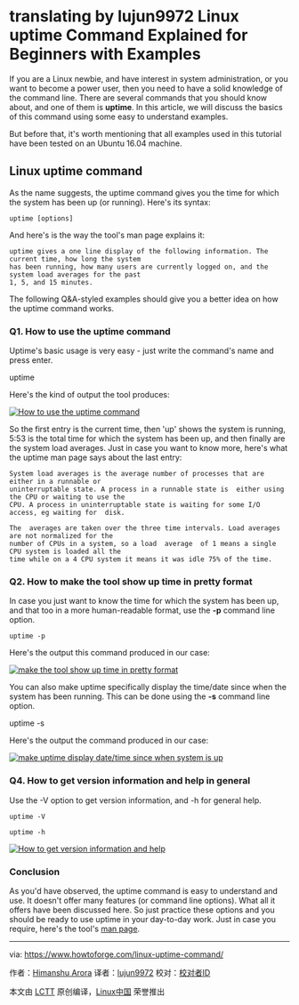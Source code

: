 translating by lujun9972
Linux uptime Command Explained for Beginners with Examples
======

If you are a Linux newbie, and have interest in system administration, or you want to become a power user, then you need to have a solid knowledge of the command line. There are several commands that you should know about, and one of them is **uptime**. In this article, we will discuss the basics of this command using some easy to understand examples.

But before that, it's worth mentioning that all examples used in this tutorial have been tested on an Ubuntu 16.04 machine.

## Linux uptime command

As the name suggests, the uptime command gives you the time for which the system has been up (or running). Here's its syntax:

```
uptime [options]
```

And here's is the way the tool's man page explains it:
```
uptime gives a one line display of the following information. The current time, how long the system
has been running, how many users are currently logged on, and the system load averages for the past
1, 5, and 15 minutes.
```

The following Q&A-styled examples should give you a better idea on how the uptime command works.

### Q1. How to use the uptime command

Uptime's basic usage is very easy - just write the command's name and press enter.

uptime

Here's the kind of output the tool produces:

[![How to use the uptime command][1]][2]

So the first entry is the current time, then 'up' shows the system is running, 5:53 is the total time for which the system has been up, and then finally are the system load averages. Just in case you want to know more, here's what the uptime man page says about the last entry:
```
System load averages is the average number of processes that are either in a runnable or
uninterruptable state. A process in a runnable state is  either using the CPU or waiting to use the
CPU. A process in uninterruptable state is waiting for some I/O access, eg waiting for  disk.

The  averages are taken over the three time intervals. Load averages are not normalized for the
number of CPUs in a system, so a load  average  of 1 means a single CPU system is loaded all the
time while on a 4 CPU system it means it was idle 75% of the time.
```

### Q2. How to make the tool show up time in pretty format

In case you just want to know the time for which the system has been up, and that too in a more human-readable format, use the **-p** command line option.

```
uptime -p
```

Here's the output this command produced in our case:

[![make the tool show up time in pretty format][3]][4]

You can also make uptime specifically display the time/date since when the system has been running. This can be done using the **-s** command line option.

uptime -s

Here's the output the command produced in our case:

[![make uptime display date/time since when system is up][5]][6]

### Q4. How to get version information and help in general

Use the -V option to get version information, and -h for general help.

```
uptime -V

uptime -h
```

[![How to get version information and help][7]][8]

### Conclusion

As you'd have observed, the uptime command is easy to understand and use. It doesn't offer many features (or command line options). What all it offers have been discussed here. So just practice these options and you should be ready to use uptime in your day-to-day work. Just in case you require, here's the tool's [man page][9].


--------------------------------------------------------------------------------

via: https://www.howtoforge.com/linux-uptime-command/

作者：[Himanshu Arora][a]
译者：[lujun9972](https://github.com/lujun9972)
校对：[校对者ID](https://github.com/校对者ID)

本文由 [LCTT](https://github.com/LCTT/TranslateProject) 原创编译，[Linux中国](https://linux.cn/) 荣誉推出

[a]:https://www.howtoforge.com
[1]:https://www.howtoforge.com/images/usage_of_pfsense_to_block_dos_attack_/uptime-basic-usage1.png
[2]:https://www.howtoforge.com/images/usage_of_pfsense_to_block_dos_attack_/big/uptime-basic-usage1.png
[3]:https://www.howtoforge.com/images/usage_of_pfsense_to_block_dos_attack_/uptime-p-option.png
[4]:https://www.howtoforge.com/images/usage_of_pfsense_to_block_dos_attack_/big/uptime-p-option.png
[5]:https://www.howtoforge.com/images/usage_of_pfsense_to_block_dos_attack_/uptime-s.png
[6]:https://www.howtoforge.com/images/usage_of_pfsense_to_block_dos_attack_/big/uptime-s.png
[7]:https://www.howtoforge.com/images/usage_of_pfsense_to_block_dos_attack_/uptime-v-h.png
[8]:https://www.howtoforge.com/images/usage_of_pfsense_to_block_dos_attack_/big/uptime-v-h.png
[9]:https://linux.die.net/man/1/uptime
